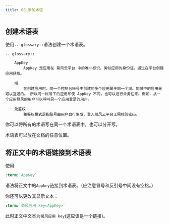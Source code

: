 ```yaml
---
title: 08_添加术语
---
```

## 创建术语表

使用`.. glossary::`语法创建一个术语表。

```
.. glossary::

    AppKey
        AppKey 是应用在 菊风云平台 中的唯一标识，类似应用的身份证。通过在平台创建应用获取。

    域
        在创建应用时，同一个控制台帐号中创建的多个应用属于同一个域。同域中的应用是可以互通的。 所以同一帐号下的应用即使 AppKey 不同，也可以进行业务往来。例如，从一个应用登录的用户可以呼叫另一个应用登录的用户。

    免鉴权
        免鉴权模式是指账号由用户自行生成，登入菊风云平台无需校验密码。
```

你可以将所有的术语写在同一个术语表中，也可以分开写。

术语表可以放在文档的任意位置。

## 将正文中的术语链接到术语表

使用

```rst
:term:`AppKey`
```

语法将正文中的`Appkey`链接到术语表。（应注意冒号和反引号中间没有空格。）

你还可以更改其显示文本：

```rst
:term:`菊风应用 key<AppKey>`
```

此时正文中文本为`菊风应用 key`(这应该是一个链接)。
